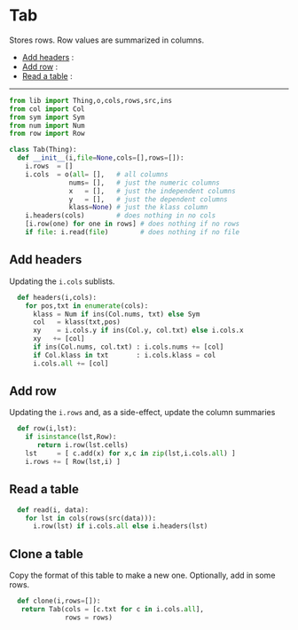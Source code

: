 
# Tab
Stores rows. Row values are summarized in columns.

- [Add headers](#add-headers) : 
- [Add row](#add-row) : 
- [Read a table](#read-a-table) : 

---------------


```py
from lib import Thing,o,cols,rows,src,ins
from col import Col
from sym import Sym
from num import Num
from row import Row

class Tab(Thing):
  def __init__(i,file=None,cols=[],rows=[]):
    i.rows  = []
    i.cols  = o(all= [],   # all columns
               nums= [],   # just the numeric columns
               x   = [],   # just the independent columns
               y   = [],   # just the dependent columns
               klass=None) # just the klass column
    i.headers(cols)        # does nothing in no cols 
    [i.row(one) for one in rows] # does nothing if no rows
    if file: i.read(file)        # does nothing if no file
```
## Add headers
Updating the `i.cols` sublists.

```py
  def headers(i,cols): 
    for pos,txt in enumerate(cols):
      klass = Num if ins(Col.nums, txt) else Sym
      col   = klass(txt,pos)
      xy    = i.cols.y if ins(Col.y, col.txt) else i.cols.x  
      xy   += [col]
      if ins(Col.nums, col.txt) : i.cols.nums += [col]
      if Col.klass in txt       : i.cols.klass = col
      i.cols.all += [col]
```
## Add row
Updating the `i.rows` and, as a side-effect, update
the column summaries

```py
  def row(i,lst):
    if isinstance(lst,Row): 
       return i.row(lst.cells)
    lst     = [ c.add(x) for x,c in zip(lst,i.cols.all) ]
    i.rows += [ Row(lst,i) ]
```
## Read a table

```py
  def read(i, data):
    for lst in cols(rows(src(data))):
      i.row(lst) if i.cols.all else i.headers(lst)
```
## Clone a table
Copy the format of this table to make a new one.
Optionally, add in some rows.

```py
  def clone(i,rows=[]):
   return Tab(cols = [c.txt for c in i.cols.all],
              rows = rows)
